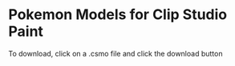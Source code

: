 # Pokemon Models for Clip Studio Paint

To download, click on a .csmo file and click the download button
